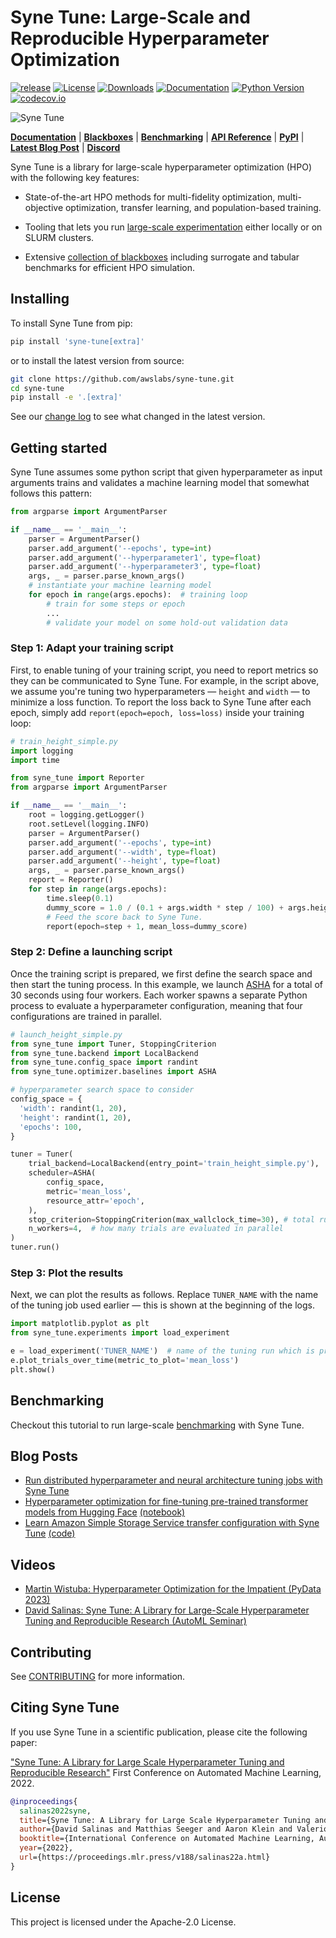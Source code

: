 # Syne Tune: Large-Scale and Reproducible Hyperparameter Optimization

[![release](https://img.shields.io/github/v/release/awslabs/syne-tune)](https://pypi.org/project/syne-tune/)
[![License](https://img.shields.io/badge/License-Apache%202.0-blue.svg)](https://opensource.org/licenses/Apache-2.0)
[![Downloads](https://pepy.tech/badge/syne-tune/month)](https://pepy.tech/project/syne-tune)
[![Documentation](https://readthedocs.org/projects/syne-tune/badge/?version=latest)](https://syne-tune.readthedocs.io)
[![Python Version](https://img.shields.io/static/v1?label=python&message=3.7%20%7C%203.8%20%7C%203.9&color=blue?style=flat-square&logo=python)](https://pypi.org/project/syne-tune/)
[![codecov.io](https://codecov.io/github/awslabs/syne-tune/branch/main/graphs/badge.svg)](https://app.codecov.io/gh/awslabs/syne-tune)

![Syne Tune](docs/source/synetune.gif)

**[Documentation](https://syne-tune.readthedocs.io/en/latest/index.html)** | **[Blackboxes](https://github.com/syne-tune/syne-tune/blob/main/syne_tune/blackbox_repository/README.md)** | **[Benchmarking](https://github.com/syne-tune/syne-tune/blob/main/benchmarking/README.md)** | **[API Reference](https://syne-tune.readthedocs.io/en/latest/_apidoc/modules.html#)** | **[PyPI](https://pypi.org/project/syne-tune)** | **[Latest Blog Post](https://aws.amazon.com/blogs/machine-learning/hyperparameter-optimization-for-fine-tuning-pre-trained-transformer-models-from-hugging-face/)** | **[Discord](https://discord.gg/vzYkjZjs)** 

Syne Tune is a library for large-scale hyperparameter optimization (HPO) with the following key features:

- State-of-the-art HPO methods for multi-fidelity optimization, multi-objective optimization, transfer learning, and population-based training.

- Tooling that lets you run [large-scale experimentation](https://github.com/syne-tune/syne-tune/blob/main/benchmarking/README.md) either locally or on SLURM clusters.

- Extensive [collection of blackboxes](https://github.com/syne-tune/syne-tune/blob/main/syne_tune/blackbox_repository/README.md) including surrogate and tabular benchmarks for efficient HPO simulation.

## Installing

To install Syne Tune from pip:

```bash
pip install 'syne-tune[extra]'
```

or to install the latest version from source: 

```bash
git clone https://github.com/awslabs/syne-tune.git
cd syne-tune
pip install -e '.[extra]'
```

See our [change log](CHANGELOG.md) to see what changed in the latest version. 

## Getting started

Syne Tune assumes some python script that given hyperparameter as input arguments trains and validates a machine learning model that
somewhat follows this pattern:

```python
from argparse import ArgumentParser

if __name__ == '__main__':
    parser = ArgumentParser()
    parser.add_argument('--epochs', type=int)
    parser.add_argument('--hyperparameter1', type=float)
    parser.add_argument('--hyperparameter3', type=float)
    args, _ = parser.parse_known_args()
    # instantiate your machine learning model
    for epoch in range(args.epochs):  # training loop
        # train for some steps or epoch
        ...
        # validate your model on some hold-out validation data
```

### Step 1: Adapt your training script

First, to enable tuning of your training script, you need to report metrics so they can be communicated to Syne Tune.
For example, in the script above, we assume you're tuning two hyperparameters — `height` and `width` — to minimize a loss function.
To report the loss back to Syne Tune after each epoch, simply add `report(epoch=epoch, loss=loss)` inside your training loop:

```python
# train_height_simple.py
import logging
import time

from syne_tune import Reporter
from argparse import ArgumentParser

if __name__ == '__main__':
    root = logging.getLogger()
    root.setLevel(logging.INFO)
    parser = ArgumentParser()
    parser.add_argument('--epochs', type=int)
    parser.add_argument('--width', type=float)
    parser.add_argument('--height', type=float)
    args, _ = parser.parse_known_args()
    report = Reporter()
    for step in range(args.epochs):
        time.sleep(0.1)
        dummy_score = 1.0 / (0.1 + args.width * step / 100) + args.height * 0.1
        # Feed the score back to Syne Tune.
        report(epoch=step + 1, mean_loss=dummy_score)
```

### Step 2: Define a launching script

Once the training script is prepared, we first define the search space and then start the tuning process.
In this example, we launch [ASHA](https://arxiv.org/abs/1810.05934) for a total of 30 seconds using four workers.
Each worker spawns a separate Python process to evaluate a hyperparameter configuration, meaning that four configurations are trained in parallel.

```python
# launch_height_simple.py
from syne_tune import Tuner, StoppingCriterion
from syne_tune.backend import LocalBackend
from syne_tune.config_space import randint
from syne_tune.optimizer.baselines import ASHA

# hyperparameter search space to consider
config_space = {
  'width': randint(1, 20),
  'height': randint(1, 20),
  'epochs': 100,
}

tuner = Tuner(
    trial_backend=LocalBackend(entry_point='train_height_simple.py'),
    scheduler=ASHA(
        config_space,
        metric='mean_loss',
        resource_attr='epoch',
    ),
    stop_criterion=StoppingCriterion(max_wallclock_time=30), # total runtime in seconds
    n_workers=4,  # how many trials are evaluated in parallel
)
tuner.run()
```

### Step 3: Plot the results

Next, we can plot the results as follows. Replace `TUNER_NAME` with the name of the tuning job 
used earlier — this is shown at the beginning of the logs.

```python
import matplotlib.pyplot as plt
from syne_tune.experiments import load_experiment

e = load_experiment('TUNER_NAME')  # name of the tuning run which is printed at the beginning of the run
e.plot_trials_over_time(metric_to_plot='mean_loss')
plt.show()
```


## Benchmarking

Checkout this tutorial to run large-scale [benchmarking](benchmarking/nursery/) with Syne Tune.

## Blog Posts

* [Run distributed hyperparameter and neural architecture tuning jobs with Syne Tune](https://aws.amazon.com/blogs/machine-learning/run-distributed-hyperparameter-and-neural-architecture-tuning-jobs-with-syne-tune/)
* [Hyperparameter optimization for fine-tuning pre-trained transformer models from Hugging Face](https://aws.amazon.com/blogs/machine-learning/hyperparameter-optimization-for-fine-tuning-pre-trained-transformer-models-from-hugging-face/) [(notebook)](https://github.com/awslabs/syne-tune/blob/hf_blog_post/hf_blog_post/example_syne_tune_for_hf.ipynb)
* [Learn Amazon Simple Storage Service transfer configuration with Syne Tune](https://aws.amazon.com/blogs/opensource/learn-amazon-simple-storage-service-transfer-configuration-with-syne-tune/) [(code)](https://github.com/aws-samples/syne-tune-s3-transfer)

## Videos

* [Martin Wistuba: Hyperparameter Optimization for the Impatient (PyData 2023)](https://www.youtube.com/watch?v=onX6fXzp9Yk)
* [David Salinas: Syne Tune: A Library for Large-Scale Hyperparameter Tuning and Reproducible Research (AutoML Seminar)](https://youtu.be/DlM-__TTa3U?feature=shared)
  
## Contributing

See [CONTRIBUTING](CONTRIBUTING.md#security-issue-notifications) for more information.

## Citing Syne Tune

If you use Syne Tune in a scientific publication, please cite the following paper:

["Syne Tune: A Library for Large Scale Hyperparameter Tuning and Reproducible Research"](https://openreview.net/forum?id=BVeGJ-THIg9&referrer=%5BAuthor%20Console%5D(%2Fgroup%3Fid%3Dautoml.cc%2FAutoML%2F2022%2FTrack%2FMain%2FAuthors%23your-submissions)) First Conference on Automated Machine Learning, 2022.


```bibtex
@inproceedings{
  salinas2022syne,
  title={Syne Tune: A Library for Large Scale Hyperparameter Tuning and Reproducible Research},
  author={David Salinas and Matthias Seeger and Aaron Klein and Valerio Perrone and Martin Wistuba and Cedric Archambeau},
  booktitle={International Conference on Automated Machine Learning, AutoML 2022},
  year={2022},
  url={https://proceedings.mlr.press/v188/salinas22a.html}
}
```

## License

This project is licensed under the Apache-2.0 License.

